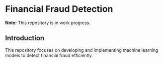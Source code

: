 # Financial Fraud Detection
**Note:** This repository is in work progress.

## Introduction

This repository focuses on developing and implementing machine learning models to detect financial fraud efficiently. 
